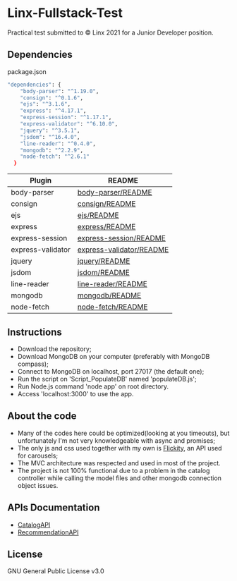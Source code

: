 # Linx-Fullstack-Test
 
Practical test submitted to © Linx 2021 for a Junior Developer position.

## Dependencies
package.json

```sh
"dependencies": {
    "body-parser": "^1.19.0",
    "consign": "^0.1.6",
    "ejs": "^3.1.6",
    "express": "^4.17.1",
    "express-session": "^1.17.1",
    "express-validator": "^6.10.0",
    "jquery": "^3.5.1",
    "jsdom": "^16.4.0",
    "line-reader": "^0.4.0",
    "mongodb": "^2.2.9",
    "node-fetch": "^2.6.1"
  }
```
| Plugin            | README                                                                      |
| ------            | ------                                                                      |
| body-parser       | [body-parser/README](https://www.npmjs.com/package/body-parser)             | 
| consign           | [consign/README](https://www.npmjs.com/package/consign)                     |
| ejs               | [ejs/README](https://www.npmjs.com/package/ejs)                             |
| express           | [express/README](https://www.npmjs.com/package/express)                     |
| express-session   | [express-session/README](https://www.npmjs.com/package/express-session)     |
| express-validator | [express-validator/README](https://www.npmjs.com/package/express-validator) |
| jquery            | [jquery/README](https://www.npmjs.com/package/jquery)                       |
| jsdom             | [jsdom/README](https://www.npmjs.com/package/jsdom)                         |
| line-reader       | [line-reader/README](https://www.npmjs.com/package/line-reader)             |
| mongodb           | [mongodb/README](https://www.npmjs.com/package/mongodb)                     |
| node-fetch        | [node-fetch/README](https://www.npmjs.com/package/node-fetch)               |


## Instructions
- Download the repository;
- Download MongoDB on your computer (preferably with MongoDB compass);
- Connect to MongoDB on localhost, port 27017 (the default one);
- Run the script on 'Script_PopulateDB' named 'populateDB.js';
- Run Node.js command 'node app' on root directory.
- Access 'localhost:3000' to use the app.

## About the code

- Many of the codes here could be optimized(looking at you timeouts), but unfortunately I'm not very knowledgeable with async and promises;
- The only js and css used together with my own is [Flickity](https://flickity.metafizzy.co/), an API used for carousels;
- The MVC architecture was respected and used in most of the project.
- The project is not 100% functional due to a problem in the catalog controller while calling the model files and other mongodb connection object issues.

## APIs Documentation

- [CatalogAPI](https://github.com/gbrsol/Linx-Fullstack-Test/blob/main/docs/documentation/pdf/CatalogAPI.pdf)
- [RecommendationAPI](https://github.com/gbrsol/Linx-Fullstack-Test/blob/main/docs/documentation/pdf/RecommendationAPI.pdf)

## License
GNU General Public License v3.0

